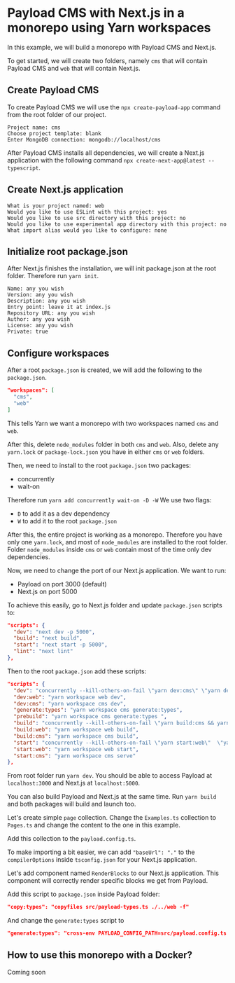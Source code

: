 # Payload CMS with Next.js in a monorepo using Yarn workspaces
In this example, we will build a monorepo with Payload CMS and Next.js.

To get started, we will create two folders, namely `cms` that will contain Payload CMS and `web` that will contain Next.js.

## Create Payload CMS
To create Payload CMS we will use the `npx create-payload-app` command from the root folder of our project.

```
Project name: cms
Choose project template: blank
Enter MongoDB connection: mongodb://localhost/cms
```

After Payload CMS installs all dependencies, we will create a Next.js application with the following command `npx create-next-app@latest --typescript`.

## Create Next.js application
```
What is your project named: web
Would you like to use ESLint with this project: yes
Would you like to use src directory with this project: no
Would you like to use experimental app directory with this project: no
What import alias would you like to configure: none
```

## Initialize root package.json 
After Next.js finishes the installation, we will init package.json at the root folder. Therefore run `yarn init`.
```
Name: any you wish
Version: any you wish
Description: any you wish
Entry point: leave it at index.js
Repository URL: any you wish
Author: any you wish
License: any you wish
Private: true
```

## Configure workspaces
After a root `package.json` is created, we will add the following to the `package.json`.
```json
"workspaces": [
  "cms",
  "web"
]
```

This tells Yarn we want a monorepo with two workspaces named `cms` and `web`.

After this, delete `node_modules` folder in both `cms` and `web`. Also, delete any `yarn.lock` or `package-lock.json` you have in either `cms` or `web` folders.

Then, we need to install to the root `package.json` two packages:
- concurrently
- wait-on

Therefore run `yarn add concurrently wait-on -D -W`
We use two flags:
- `D` to add it as a dev dependency
- `W` to add it to the root `package.json`

After this, the entire project is working as a monorepo. Therefore you have only one `yarn.lock`, and most of `node_modules` are installed to the root folder. Folder `node_modules` inside `cms` or `web` contain most of the time only dev dependencies.

Now, we need to change the port of our Next.js application. We want to run:
- Payload on port 3000 (default)
- Next.js on port 5000

To achieve this easily, go to Next.js folder and update `package.json` scripts to:
```json
"scripts": {
  "dev": "next dev -p 5000",
  "build": "next build",
  "start": "next start -p 5000",
  "lint": "next lint"
},
```

Then to the root `package.json` add these scripts:
```json
"scripts": {
  "dev": "concurrently --kill-others-on-fail \"yarn dev:cms\" \"yarn dev:web\"",
  "dev:web": "yarn workspace web dev",
  "dev:cms": "yarn workspace cms dev",
  "generate:types": "yarn workspace cms generate:types",
  "prebuild": "yarn workspace cms generate:types ",
  "build": "concurrently --kill-others-on-fail \"yarn build:cms && yarn start:cms\" \"yarn wait-on tcp:127.0.0.1:3000 && yarn build:web && yarn start:web\"",
  "build:web": "yarn workspace web build",
  "build:cms": "yarn workspace cms build",
  "start": "concurrently --kill-others-on-fail \"yarn start:web\"  \"yarn start:cms\"",
  "start:web": "yarn workspace web start",
  "start:cms": "yarn workspace cms serve"
},
```

From root folder run `yarn dev`. You should be able to access Payload at `localhost:3000` and Next.js at `localhost:5000`.

You can also build Payload and Next.js at the same time. Run `yarn build` and both packages will build and launch too. 


Let's create simple `page` collection. Change the `Examples.ts` collection to `Pages.ts` and change the content to the one in this example.

Add this collection to the `payload.config.ts`.

To make importing a bit easier, we can add `"baseUrl": "."` to the `compilerOptions` inside `tsconfig.json` for your Next.js application. 

Let's add component named `RenderBlocks` to our Next.js application. This component will correctly render specific blocks we get from Payload.

Add this script to `package.json` inside Payload folder:
```json
"copy:types": "copyfiles src/payload-types.ts ./../web -f"
```

And change the `generate:types` script to 
```json
"generate:types": "cross-env PAYLOAD_CONFIG_PATH=src/payload.config.ts payload generate:types && yarn copy:types"
```

## How to use this monorepo with a Docker?
Coming soon

